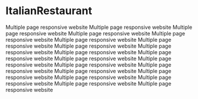 # ItalianRestaurant
Multiple page responsive website Multiple page responsive website Multiple page responsive website Multiple page responsive website Multiple page responsive website Multiple page responsive website Multiple page responsive website Multiple page responsive website Multiple page responsive website Multiple page responsive website Multiple page responsive website Multiple page responsive website Multiple page responsive website Multiple page responsive website Multiple page responsive website Multiple page responsive website Multiple page responsive website Multiple page responsive website Multiple page responsive website Multiple page responsive website Multiple page responsive website 
